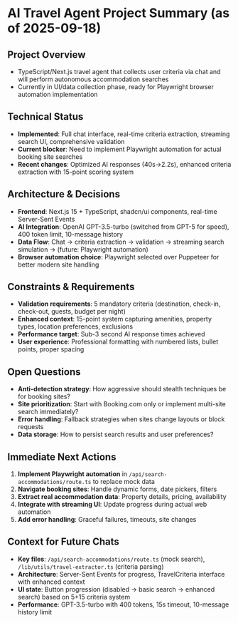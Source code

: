 # AI Travel Agent Project Summary (as of 2025-09-18)

## Project Overview
- TypeScript/Next.js travel agent that collects user criteria via chat and will perform autonomous accommodation searches
- Currently in UI/data collection phase, ready for Playwright browser automation implementation

## Technical Status
- **Implemented**: Full chat interface, real-time criteria extraction, streaming search UI, comprehensive validation
- **Current blocker**: Need to implement Playwright automation for actual booking site searches
- **Recent changes**: Optimized AI responses (40s→2.2s), enhanced criteria extraction with 15-point scoring system

## Architecture & Decisions
- **Frontend**: Next.js 15 + TypeScript, shadcn/ui components, real-time Server-Sent Events
- **AI Integration**: OpenAI GPT-3.5-turbo (switched from GPT-5 for speed), 400 token limit, 10-message history
- **Data Flow**: Chat → criteria extraction → validation → streaming search simulation → (future: Playwright automation)
- **Browser automation choice**: Playwright selected over Puppeteer for better modern site handling

## Constraints & Requirements
- **Validation requirements**: 5 mandatory criteria (destination, check-in, check-out, guests, budget per night)
- **Enhanced context**: 15-point system capturing amenities, property types, location preferences, exclusions
- **Performance target**: Sub-3 second AI response times achieved
- **User experience**: Professional formatting with numbered lists, bullet points, proper spacing

## Open Questions
- **Anti-detection strategy**: How aggressive should stealth techniques be for booking sites?
- **Site prioritization**: Start with Booking.com only or implement multi-site search immediately?
- **Error handling**: Fallback strategies when sites change layouts or block requests
- **Data storage**: How to persist search results and user preferences?

## Immediate Next Actions
1. **Implement Playwright automation** in `/api/search-accommodations/route.ts` to replace mock data
2. **Navigate booking sites**: Handle dynamic forms, date pickers, filters
3. **Extract real accommodation data**: Property details, pricing, availability
4. **Integrate with streaming UI**: Update progress during actual web automation
5. **Add error handling**: Graceful failures, timeouts, site changes

## Context for Future Chats
- **Key files**: `/api/search-accommodations/route.ts` (mock search), `/lib/utils/travel-extractor.ts` (criteria parsing)
- **Architecture**: Server-Sent Events for progress, TravelCriteria interface with enhanced context
- **UI state**: Button progression (disabled → basic search → enhanced search) based on 5+15 criteria system
- **Performance**: GPT-3.5-turbo with 400 tokens, 15s timeout, 10-message history limit